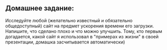 ## Домашнее задание:

Исследуйте любой (желательно известный и обязательно общедоступный) сайт на предмет ускорения времени его загрузки. Напишите, что сделано плохо и что можно улучшить.
Тому, кто первым догадается, какой сайт я использовал в "примерах из жизни" в своей презентации, домашка засчитывается автоматически)
